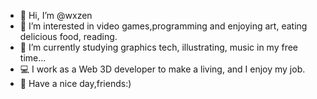 - 👋 Hi, I’m @wxzen
- 👀 I’m interested in video games,programming and enjoying art, eating delicious food, reading.
- 🌱 I’m currently studying graphics tech, illustrating, music in my free time...
- 💻 I work as a Web 3D developer to make a living, and I enjoy my job.
- 🌱 Have a nice day,friends:)

<!--
💞️ I’m looking to collaborate on ...
📫 How to reach me
-->
<!---
wxzen/wxzen is a ✨ special ✨ repository because its `README.md` (this file) appears on your GitHub profile.
You can click the Preview link to take a look at your changes.
--->
